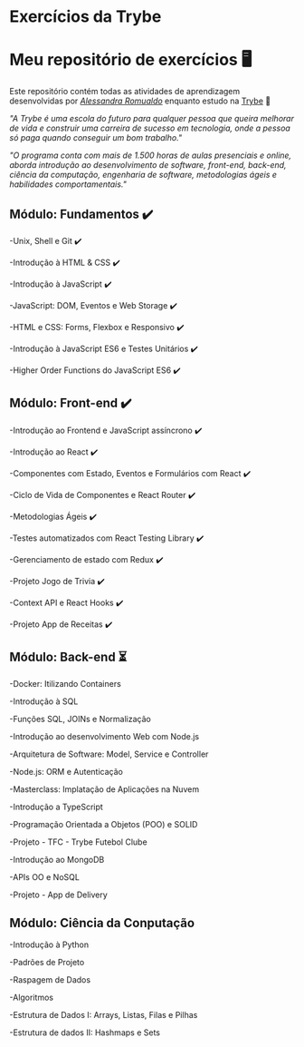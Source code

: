 
# Exercícios da Trybe

# Meu repositório de exercícios :desktop_computer:

Este repositório contém todas as atividades de aprendizagem desenvolvidas por _[Alessandra Romualdo](https://www.linkedin.com/in/alessandra-romualdo-07782b1b7/)_ enquanto estudo na [Trybe](https://www.betrybe.com/) :rocket:

_"A Trybe é uma escola do futuro para qualquer pessoa que queira melhorar de vida e construir uma carreira de sucesso em tecnologia, onde a pessoa só paga quando conseguir um bom trabalho."_

_"O programa conta com mais de 1.500 horas de aulas presenciais e online, aborda introdução ao desenvolvimento de software, front-end, back-end, ciência da computação, engenharia de software, metodologias ágeis e habilidades comportamentais."_

## Módulo: Fundamentos :heavy_check_mark:

-Unix, Shell e Git :heavy_check_mark:

-Introdução à HTML & CSS :heavy_check_mark:

-Introdução à JavaScript :heavy_check_mark:

-JavaScript: DOM, Eventos e Web Storage :heavy_check_mark:

-HTML e CSS: Forms, Flexbox e Responsivo :heavy_check_mark:

-Introdução à JavaScript ES6 e Testes Unitários :heavy_check_mark:

-Higher Order Functions do JavaScript ES6 :heavy_check_mark:

## Módulo: Front-end :heavy_check_mark:

-Introdução ao Frontend e JavaScript assíncrono :heavy_check_mark:

-Introdução ao React :heavy_check_mark:

-Componentes com Estado, Eventos e Formulários com React :heavy_check_mark:

-Ciclo de Vida de Componentes e React Router :heavy_check_mark:

-Metodologias Ágeis :heavy_check_mark:

-Testes automatizados com React Testing Library :heavy_check_mark:

-Gerenciamento de estado com Redux :heavy_check_mark:

-Projeto Jogo de Trivia :heavy_check_mark:

-Context API e React Hooks :heavy_check_mark:

-Projeto App de Receitas :heavy_check_mark:

## Módulo: Back-end :hourglass_flowing_sand:

-Docker: Itilizando Containers

-Introdução à SQL

-Funções SQL, JOINs e Normalização

-Introdução ao desenvolvimento Web com Node.js

-Arquitetura de Software: Model, Service e Controller

-Node.js: ORM e Autenticação

-Masterclass: Implatação de Aplicações na Nuvem

-Introdução a TypeScript

-Programação Orientada a Objetos (POO) e SOLID

-Projeto - TFC - Trybe Futebol Clube

-Introdução ao MongoDB

-APIs OO e NoSQL

-Projeto - App de Delivery

## Módulo: Ciência da Conputação

-Introdução à Python

-Padrões de Projeto

-Raspagem de Dados

-Algoritmos

-Estrutura de Dados I: Arrays, Listas, Filas e Pilhas

-Estrutura de dados II: Hashmaps e Sets